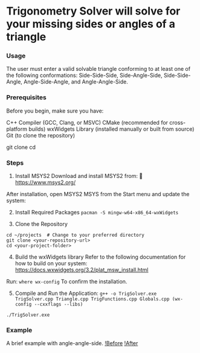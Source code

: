 # Trigonometry Solver will solve for your missing sides or angles of a triangle

### Usage
The user must enter a valid solvable triangle conforming to at least one of the following conformations: Side-Side-Side, Side-Angle-Side, Side-Side-Angle, Angle-Side-Angle, and Angle-Angle-Side.

### Prerequisites
Before you begin, make sure you have:

C++ Compiler (GCC, Clang, or MSVC)
CMake (recommended for cross-platform builds)
wxWidgets Library (installed manually or built from source)
Git (to clone the repository)

git clone <your-repository-url>
cd <your-project-folder>

### Steps
1. Install MSYS2
Download and install MSYS2 from:
🔗 https://www.msys2.org/

After installation, open MSYS2 MSYS from the Start menu and update the system:

2. Install Required Packages
```pacman -S mingw-w64-x86_64-wxWidgets```

3. Clone the Repository
```
cd ~/projects  # Change to your preferred directory
git clone <your-repository-url>
cd <your-project-folder>
```

4. Build the wxWidgets library
Refer to the following documentation for how to build on your system:
https://docs.wxwidgets.org/3.2/plat_msw_install.html

Run:
```where wx-config```
To confirm the installation. 

5. Compile and Run the Application:
```g++ -o TrigSolver.exe TrigSolver.cpp Triangle.cpp TrigFunctions.cpp Globals.cpp (wx-config --cxxflags --libs)```

```./TrigSolver.exe```

### Example
A brief example with angle-angle-side.
[!Before](/images/before.png)
[!After](/images/after.png)
